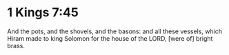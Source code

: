 # 1 Kings 7:45

And the pots, and the shovels, and the basons: and all these vessels, which Hiram made to king Solomon for the house of the LORD, [were of] bright brass.